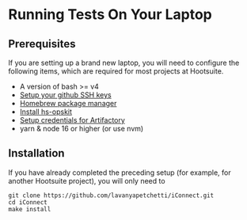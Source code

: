 # Running Tests On Your Laptop

## Prerequisites
If you are setting up a brand new laptop, you will need to configure the following items, which are required for most projects at Hootsuite.

- A version of bash >= v4
- [Setup your github SSH keys](https://docs.github.com/en/enterprise-server@3.3/authentication/connecting-to-github-with-ssh/generating-a-new-ssh-key-and-adding-it-to-the-ssh-agent)
- [Homebrew package manager](https://brew.sh/)
- [Install hs-opskit](https://hootsuite.atlassian.net/wiki/spaces/POD/pages/898785/OpsKit+Help+Page)
- [Setup credentials for Artifactory](https://hootsuite.atlassian.net/wiki/spaces/POD/pages/899658/Artifactory+Home)
- yarn & node 16 or higher (or use nvm)

## Installation
If you have already completed the preceding setup (for example, for another Hootsuite project), you will only need to

```
git clone https://github.com/lavanyapetchetti/iConnect.git
cd iConnect
make install
```
